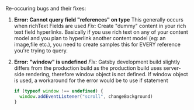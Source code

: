 Re-occuring bugs and their fixes:

1. **Error: Cannot query field "references" on type**
   This generally occurs when richText Fields are used
   _Fix:_ Create "dummy" content in your rich text field hyperlinks. Basically if you use rich text on any of your content model and you plan to hyperlink another content model (eg: an image,file etc.), you need to create samples this for EVERY reference you're trying to query.

2. **Error: "window" is undefined**
   _Fix:_ Gatsby development build slightly differs from the production build as the production build uses server-side rendering, therefore window object is not defined. If window object is used, a workaround for the error would be to use if statement
   ```js
   if (typeof window !== undefined) {
     window.addEventListener("scroll", changeBackground)
   }
   ```
